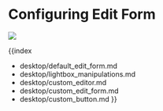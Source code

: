 Configuring Edit Form
======================

<img src="desktop/lightbox.png"/>

{{index
- desktop/default_edit_form.md
- desktop/lightbox_manipulations.md
- desktop/custom_editor.md
- desktop/custom_edit_form.md
- desktop/custom_button.md
}}